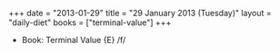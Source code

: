 +++
date = "2013-01-29"
title = "29 January 2013 (Tuesday)"
layout = "daily-diet"
books = ["terminal-value"]
+++


* Book: Terminal Value {E} /f/